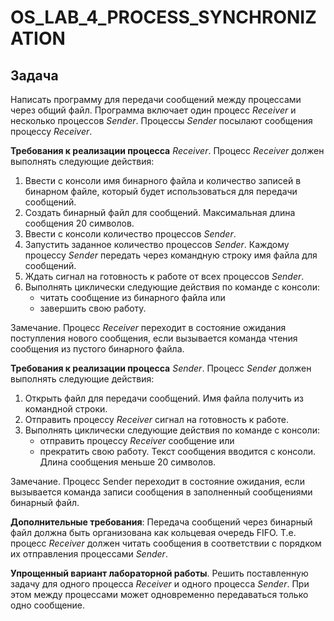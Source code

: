 # OS_LAB_4_PROCESS_SYNCHRONIZATION

## Задача
Написать программу для передачи сообщений между процессами через
общий файл. Программа включает один процесс _Receiver_ и несколько процессов
_Sender_. Процессы _Sender_ посылают сообщения процессу _Receiver_.

**Требования к реализации процесса** _Receiver_. Процесс _Receiver_ должен
выполнять следующие действия:
1. Ввести с консоли имя бинарного файла и количество записей в бинарном файле,
который будет использоваться для передачи сообщений.
2. Создать бинарный файл для сообщений. Максимальная длина сообщения 20
символов.
3. Ввести с консоли количество процессов _Sender_.
4. Запустить заданное количество процессов _Sender_. Каждому процессу _Sender_
передать через командную строку имя файла для сообщений.
5. Ждать сигнал на готовность к работе от всех процессов _Sender_.
6. Выполнять циклически следующие действия по команде с консоли:
   * читать сообщение из бинарного файла или
   * завершить свою работу.

Замечание. Процесс _Receiver_ переходит в состояние ожидания поступления нового
сообщения, если вызывается команда чтения сообщения из пустого бинарного файла.

**Требования к реализации процесса** _Sender_. Процесс _Sender_ должен
выполнять следующие действия:
1. Открыть файл для передачи сообщений. Имя файла получить из командной строки.
2. Отправить процессу _Receiver_ сигнал на готовность к работе.
3. Выполнять циклически следующие действия по команде с консоли:
   * отправить процессу _Receiver_ сообщение или
   * прекратить свою работу.
Текст сообщения вводится с консоли. Длина сообщения меньше 20 символов.

Замечание. Процесс Sender переходит в состояние ожидания, если вызывается
команда записи сообщения в заполненный сообщениями бинарный файл.

**Дополнительные требования**: Передача сообщений через бинарный файл
должна быть организована как кольцевая очередь FIFO. Т.е. процесс _Receiver_
должен читать сообщения в соответствии с порядком их отправления процессами
_Sender_.

**Упрощенный вариант лабораторной работы**. Решить поставленную задачу
для одного процесса _Receiver_ и одного процесса _Sender_. При этом между
процессами может одновременно передаваться только одно сообщение.
